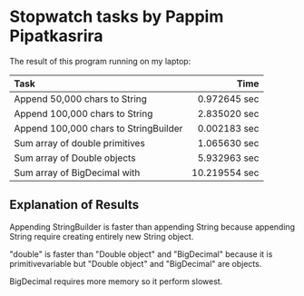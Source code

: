 # Stopwatch tasks by Pappim Pipatkasrira

The result of this program running on my laptop:

|Task                                   |Time         |
|:--------------------------------------|------------:|
|Append 50,000 chars to String          |0.972645 sec |
|Append 100,000 chars to String         |2.835020 sec |
|Append 100,000 chars to StringBuilder  |0.002183 sec |
|Sum array of double primitives         |1.065630 sec |
|Sum array of Double objects            |5.932963 sec |
|Sum array of BigDecimal with           |10.219554 sec|

## Explanation of Results

Appending StringBuilder is faster than appending String because appending String require creating entirely new String object.

"double" is faster than "Double object" and "BigDecimal" because it is primitivevariable but "Double object" and "BigDecimal" are objects.

BigDecimal requires more memory so it perform slowest.
